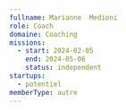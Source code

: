 ```yaml
---
fullname: Marianne  Medioni
role: Coach 
domaine: Coaching
missions:
  - start: 2024-02-05
    end: 2024-05-06
    status: independent
startups:
  - potentiel
memberType: autre
---
```


